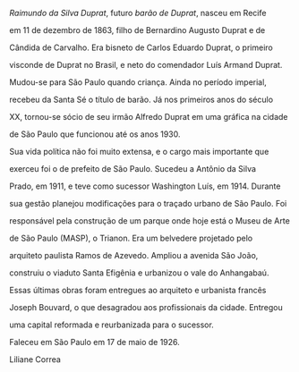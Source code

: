 

*Raimundo da Silva Duprat*, futuro *barão de Duprat*, nasceu em Recife

em 11 de dezembro de 1863, filho de Bernardino Augusto Duprat e de

Cândida de Carvalho. Era bisneto de Carlos Eduardo Duprat, o primeiro

visconde de Duprat no Brasil, e neto do comendador Luís Armand Duprat.



Mudou-se para São Paulo quando criança. Ainda no período imperial,

recebeu da Santa Sé o título de barão. Já nos primeiros anos do século

XX, tornou-se sócio de seu irmão Alfredo Duprat em uma gráfica na cidade

de São Paulo que funcionou até os anos 1930.



Sua vida política não foi muito extensa, e o cargo mais importante que

exerceu foi o de prefeito de São Paulo. Sucedeu a Antônio da Silva

Prado, em 1911, e teve como sucessor Washington Luís, em 1914. Durante

sua gestão planejou modificações para o traçado urbano de São Paulo. Foi

responsável pela construção de um parque onde hoje está o Museu de Arte

de São Paulo (MASP), o Trianon. Era um belvedere projetado pelo

arquiteto paulista Ramos de Azevedo. Ampliou a avenida São João,

construiu o viaduto Santa Efigênia e urbanizou o vale do Anhangabaú.

Essas últimas obras foram entregues ao arquiteto e urbanista francês

Joseph Bouvard, o que desagradou aos profissionais da cidade. Entregou

uma capital reformada e reurbanizada para o sucessor.



Faleceu em São Paulo em 17 de maio de 1926.



Liliane Correa



